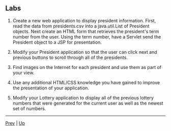## Labs

1. Create a new web application to display president information. First, read the data from presidents.csv into a java.util.List of President objects. Next create an HTML form that retrieves the president's term number from the user. Using the term number, have a Servlet send the President object to a JSP for presentation.

1. Modify your President application so that the user can click next and previous buttons to scroll through all of the presidents.

1. Find images on the Internet for each president and use them as part of your view.

1. Use any additional HTML/CSS knowledge you have gained to improve the presentation of your application.

1. Modify your Lottery application to display all of the previous lottery numbers that were generated for the current user as well as the newest set of numbers.

<hr>

[Prev](04-ServletContext.md) | [Up](../README.md)
